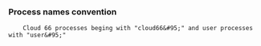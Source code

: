 ### Process names convention

		Cloud 66 processes beging with "cloud66&#95;" and user processes with "user&#95;"




